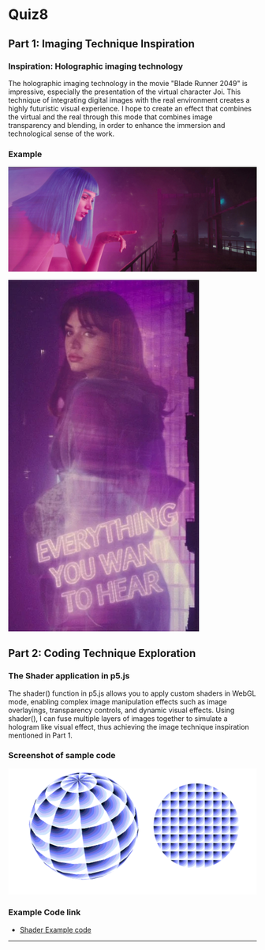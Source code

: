 # Quiz8

## Part 1: Imaging Technique Inspiration

### Inspiration: Holographic imaging technology

The holographic imaging technology in the movie "Blade Runner 2049" is impressive, especially the presentation of the virtual character Joi. This technique of integrating digital images with the real environment creates a highly futuristic visual experience. I hope to create an effect that combines the virtual and the real through this mode that combines image transparency and blending, in order to enhance the immersion and technological sense of the work.

### Example

![Example 1](readmeimages/br-vfx-dn-025v2.jpg)

![Example2](readmeimages/Joi_ad.webp)

## Part 2: Coding Technique Exploration

### The Shader application in p5.js

The shader() function in p5.js allows you to apply custom shaders in WebGL mode, enabling complex image manipulation effects such as image overlayings, transparency controls, and dynamic visual effects. Using shader(), I can fuse multiple layers of images together to simulate a hologram like visual effect, thus achieving the image technique inspiration mentioned in Part 1.

### Screenshot of sample code

![Shader Example](readmeimages/f3e98b9b-0648-4261-b369-b524144af953.png)

### Example Code link

- [Shader Example code](https://p5js.org/examples/advanced-canvas-rendering-shader-as-a-texture/)

---

